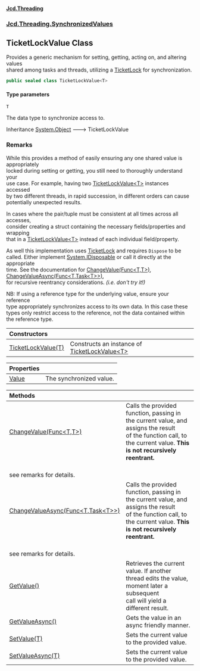 #### [Jcd.Threading](index.md 'index')
### [Jcd.Threading.SynchronizedValues](Jcd.Threading.SynchronizedValues.md 'Jcd.Threading.SynchronizedValues')

## TicketLockValue<T> Class

Provides a generic mechanism for setting, getting, acting on, and altering values  
shared among tasks and threads, utilizing a [TicketLock](TicketLock.md 'Jcd.Threading.TicketLock') for synchronization.

```csharp
public sealed class TicketLockValue<T>
```
#### Type parameters

<a name='Jcd.Threading.SynchronizedValues.TicketLockValue_T_.T'></a>

`T`

The data type to synchronize access to.

Inheritance [System.Object](https://docs.microsoft.com/en-us/dotnet/api/System.Object 'System.Object') &#129106; TicketLockValue<T>

### Remarks
  
While this provides a method of easily ensuring any one shared value is appropriately  
locked during setting or getting, you still need to thoroughly understand your  
use case. For example, having two [TicketLockValue&lt;T&gt;](TicketLockValue_T_.md 'Jcd.Threading.SynchronizedValues.TicketLockValue<T>') instances accessed  
by two different threads, in rapid succession, in different orders can cause  
potentially unexpected results.  
  
In cases where the pair/tuple must be consistent at all times across all accesses,  
consider creating a struct containing the necessary fields/properties and wrapping  
that in a [TicketLockValue&lt;T&gt;](TicketLockValue_T_.md 'Jcd.Threading.SynchronizedValues.TicketLockValue<T>') instead of each individual field/property.  
  
As well this implementation uses [TicketLock](TicketLock.md 'Jcd.Threading.TicketLock') and requires `Dispose` to be  
called. Either implement [System.IDisposable](https://docs.microsoft.com/en-us/dotnet/api/System.IDisposable 'System.IDisposable') or call it directly at the appropriate  
time. See the documentation for [ChangeValue(Func&lt;T,T&gt;)](TicketLockValue_T_.ChangeValue.6lXEnT5Pt8Em1e6VS5RuIw.md 'Jcd.Threading.SynchronizedValues.TicketLockValue<T>.ChangeValue(System.Func<T,T>)'), [ChangeValueAsync(Func&lt;T,Task&lt;T&gt;&gt;)](TicketLockValue_T_.ChangeValueAsync.VsMLRzkQWJhOpFuMjrK6lQ.md 'Jcd.Threading.SynchronizedValues.TicketLockValue<T>.ChangeValueAsync(System.Func<T,System.Threading.Tasks.Task<T>>)'),  
for recursive reentrancy considerations. <i>(i.e. don't try it!)</i>  
  
NB: If using a reference type for the underlying value, ensure your reference  
type appropriately synchronizes access to its own data. In this case these  
types only restrict access to the reference, not the data contained within  
the reference type.

| Constructors | |
| :--- | :--- |
| [TicketLockValue(T)](TicketLockValue_T_..ctor.Qiyrb7RohSHzoHH+Tg1lNQ.md 'Jcd.Threading.SynchronizedValues.TicketLockValue<T>.TicketLockValue(T)') | Constructs an instance of [TicketLockValue&lt;T&gt;](TicketLockValue_T_.md 'Jcd.Threading.SynchronizedValues.TicketLockValue<T>') |

| Properties | |
| :--- | :--- |
| [Value](TicketLockValue_T_.Value.md 'Jcd.Threading.SynchronizedValues.TicketLockValue<T>.Value') | The synchronized value. |

| Methods | |
| :--- | :--- |
| [ChangeValue(Func&lt;T,T&gt;)](TicketLockValue_T_.ChangeValue.6lXEnT5Pt8Em1e6VS5RuIw.md 'Jcd.Threading.SynchronizedValues.TicketLockValue<T>.ChangeValue(System.Func<T,T>)') | Calls the provided function, passing in the current value, and assigns the result<br/>of the function call, to the current value. <b>This is not recursively reentrant.<br/>see remarks for details.</b> |
| [ChangeValueAsync(Func&lt;T,Task&lt;T&gt;&gt;)](TicketLockValue_T_.ChangeValueAsync.VsMLRzkQWJhOpFuMjrK6lQ.md 'Jcd.Threading.SynchronizedValues.TicketLockValue<T>.ChangeValueAsync(System.Func<T,System.Threading.Tasks.Task<T>>)') | Calls the provided function, passing in the current value, and assigns the result<br/>of the function call, to the current value. <b>This is not recursively reentrant.<br/>see remarks for details.</b> |
| [GetValue()](TicketLockValue_T_.GetValue().md 'Jcd.Threading.SynchronizedValues.TicketLockValue<T>.GetValue()') | Retrieves the current value. If another thread edits the value, moment later a subsequent<br/>call will yield a different result. |
| [GetValueAsync()](TicketLockValue_T_.GetValueAsync().md 'Jcd.Threading.SynchronizedValues.TicketLockValue<T>.GetValueAsync()') | Gets the value in an async friendly manner. |
| [SetValue(T)](TicketLockValue_T_.SetValue.ZYSOaNTkB2fU3Z5VseNYFw.md 'Jcd.Threading.SynchronizedValues.TicketLockValue<T>.SetValue(T)') | Sets the current value to the provided value. |
| [SetValueAsync(T)](TicketLockValue_T_.SetValueAsync.uUJCArRXcAWhrlvAQaJNEw.md 'Jcd.Threading.SynchronizedValues.TicketLockValue<T>.SetValueAsync(T)') | Sets the current value to the provided value. |
